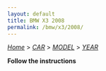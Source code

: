 ```yaml
---
layout: default
title: BMW X3 2008
permalink: /bmw/x3/2008/
---
```

[*Home*](/) > [*CAR*](/car/) > [*MODEL*](/car/model/) > [*YEAR*](/car/model/year/)

**Follow the instructions**